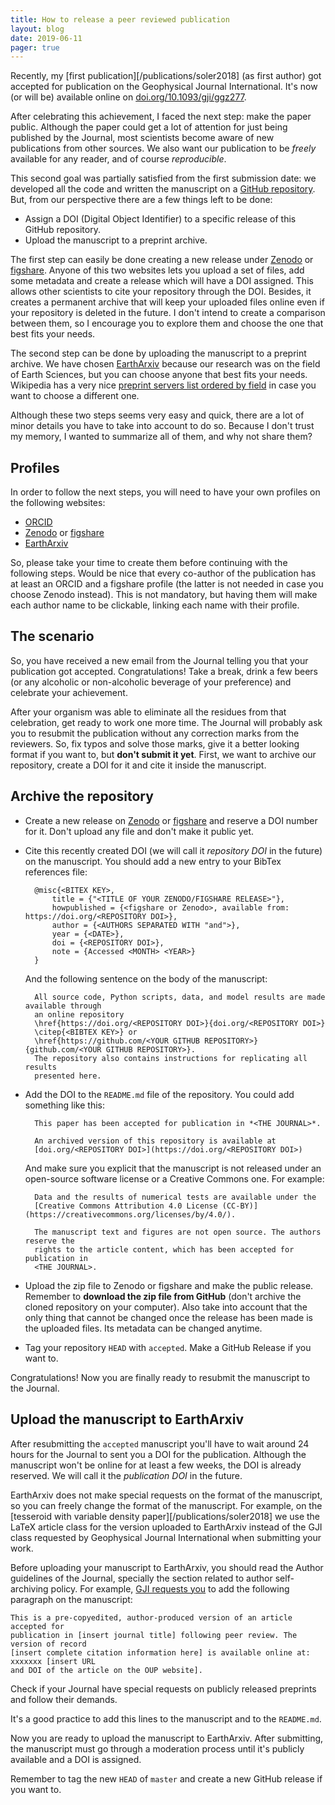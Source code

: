 ```yaml
---
title: How to release a peer reviewed publication
layout: blog
date: 2019-06-11
pager: true
---
```


Recently, my [first publication][/publications/soler2018] (as first author) got accepted
for publication on the Geophysical Journal International.
It's now (or will be) available online on
[doi.org/10.1093/gji/ggz277](https://doi.org/10.1093/gji/ggz277).

After celebrating this achievement, I faced the next step: make the paper public.
Although the paper could get a lot of attention for just being published by the Journal,
most scientists become aware of new publications from other sources.
We also want our publication to be *freely* available for any reader, and of course
*reproducible*.

This second goal was partially satisfied from the first submission date: we developed
all the code and written the manuscript on a
[GitHub repository](https://github.com/pinga-lab/tesseroid-variable-density).
But, from our perspective there are a few things left to be done:

- Assign a DOI (Digital Object Identifier) to a specific release of this GitHub
  repository.
- Upload the manuscript to a preprint archive.

The first step can easily be done creating a new release under
[Zenodo](https://zenodo.org/) or [figshare](https://figshare.com).
Anyone of this two websites lets you upload a set of files, add some metadata and create
a release which will have a DOI assigned.
This allows other scientists to cite your repository through the DOI.
Besides, it creates a permanent archive that will keep your uploaded files online even
if your repository is deleted in the future.
I don't intend to create a comparison between them, so I encourage you to explore them
and choose the one that best fits your needs.

The second step can be done by uploading the manuscript to a preprint archive.
We have chosen [EarthArxiv](https://eartharxiv.org/) because our research was on the
field of Earth Sciences, but you can choose anyone that best fits your needs.
Wikipedia has a very nice
[preprint servers list ordered by
field](https://en.wikipedia.org/wiki/Preprint#Servers_by_field) in case you want to
choose a different one.

Although these two steps seems very easy and quick, there are a lot of minor details you
have to take into account to do so.
Because I don't trust my memory, I wanted to summarize all of them, and why not share
them?


## Profiles

In order to follow the next steps, you will need to have your own profiles on the
following websites:

- [ORCID](https://orcid.org/)
- [Zenodo](https://zenodo.org/) or [figshare](https://figshare.com)
- [EarthArxiv](https://eartharxiv.org/)

So, please take your time to create them before continuing with the following steps.
Would be nice that every co-author of the publication has at least an ORCID and
a figshare profile (the latter is not needed in case you choose Zenodo instead).
This is not mandatory, but having them will make each author name to be clickable,
linking each name with their profile.


## The scenario

So, you have received a new email from the Journal telling you that your publication got
accepted. Congratulations! Take a break, drink a few beers (or any alcoholic or
non-alcoholic beverage of your preference) and celebrate your achievement.

After your organism was able to eliminate all the residues from that celebration, get
ready to work one more time.
The Journal will probably ask you to resubmit the publication without any correction
marks from the reviewers.
So, fix typos and solve those marks, give it a better looking format if you want to, but
**don't submit it yet**.
First, we want to archive our repository, create a DOI for it and cite it inside the
manuscript.

## Archive the repository

- Create a new release on [Zenodo](https://zenodo.org) or
  [figshare](https://figshare.com) and reserve a DOI number for it. Don't upload any
  file and don't make it public yet.
- Cite this recently created DOI (we will call it *repository DOI* in the future) on the
  manuscript.
  You should add a new entry to your BibTex references file:

        @misc{<BITEX KEY>,
            title = {"<TITLE OF YOUR ZENODO/FIGSHARE RELEASE>"},
            howpublished = {<figshare or Zenodo>, available from: https://doi.org/<REPOSITORY DOI>},
            author = {<AUTHORS SEPARATED WITH "and">},
            year = {<DATE>},
            doi = {<REPOSITORY DOI>},
            note = {Accessed <MONTH> <YEAR>}
        }
  And the following sentence on the body of the manuscript:

        All source code, Python scripts, data, and model results are made available through
        an online repository
        \href{https://doi.org/<REPOSITORY DOI>}{doi.org/<REPOSITORY DOI>}
        \citep{<BIBTEX KEY>} or
        \href{https://github.com/<YOUR GITHUB REPOSITORY>}{github.com/<YOUR GITHUB REPOSITORY>}.
        The repository also contains instructions for replicating all results
        presented here.

- Add the DOI to the `README.md` file of the repository.
  You could add something like this:

        This paper has been accepted for publication in *<THE JOURNAL>*.

        An archived version of this repository is available at
        [doi.org/<REPOSITORY DOI>](https://doi.org/<REPOSITORY DOI>)
  And make sure you explicit that the manuscript is not released under an open-source
  software license or a Creative Commons one. For example:

        Data and the results of numerical tests are available under the
        [Creative Commons Attribution 4.0 License (CC-BY)](https://creativecommons.org/licenses/by/4.0/).

        The manuscript text and figures are not open source. The authors reserve the
        rights to the article content, which has been accepted for publication in
        <THE JOURNAL>.

- Upload the zip file to Zenodo or figshare and make the public release.
  Remember to **download the zip file from GitHub** (don't archive the cloned repository on
  your computer).
  Also take into account that the only thing that cannot be changed once the release has
  been made is the uploaded files. Its metadata can be changed anytime.
- Tag your repository `HEAD` with `accepted`. Make a GitHub Release if you want to.

Congratulations! Now you are finally ready to resubmit the manuscript to the Journal.


## Upload the manuscript to EarthArxiv

After resubmitting the `accepted` manuscript you'll have to wait around 24 hours for the
Journal to sent you a DOI for the publication.
Although the manuscript won't be online for at least a few weeks, the DOI is already
reserved.
We will call it the *publication DOI* in the future.

EarthArxiv does not make special requests on the format of the manuscript, so you can
freely change the format of the manuscript.
For example, on the [tesseroid with variable density paper][/publications/soler2018]
we use the LaTeX article class for the version uploaded to EarthArxiv instead of the GJI
class requested by Geophysical Journal International when submitting your work.

Before uploading your manuscript to EarthArxiv, you should read the Author guidelines of
the Journal, specially the section related to author self-archiving policy.
For example,
[GJI requests you](https://academic.oup.com/journals/pages/access_purchase/rights_and_permissions/author_self_archiving_policy)
to add the following paragraph on the manuscript:

```
This is a pre-copyedited, author-produced version of an article accepted for
publication in [insert journal title] following peer review. The version of record
[insert complete citation information here] is available online at: xxxxxxx [insert URL
and DOI of the article on the OUP website].
```

Check if your Journal have special requests on publicly released preprints and follow
their demands.

It's a good practice to add this lines to the manuscript and to the `README.md`.

Now you are ready to upload the manuscript to EarthArxiv.
After submitting, the manuscript must go through a moderation process until it's
publicly available and a DOI is assigned.

Remember to tag the new `HEAD` of `master` and create a new GitHub release if you want
to.
